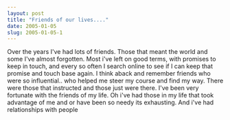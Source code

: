 ```yaml
---
layout: post
title: "Friends of our lives...."
date: 2005-01-05
slug: 2005-01-05-1
---
```


Over the years I&apos;ve had lots of friends.  Those that meant the world and some I&apos;ve almost forgotten. Most i&apos;ve left on good terms, with promises to keep in touch, and every so often I search online to see if I can keep that promise and touch base again.  I think aback and remember friends who were so influential.. who helped me steer my course and find my way.  There were those that instructed and those  just were there.   I&apos;ve been very fortunate with the friends of my life. Oh i&apos;ve had those in my life that took advantage of me and or have been so needy its exhausting.  And i&apos;ve had relationships with people 
